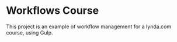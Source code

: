 # Workflows Course

This project is an example of workflow management for a lynda.com course, using Gulp.